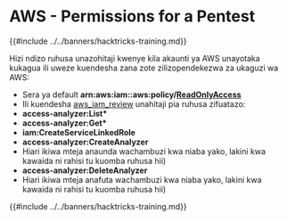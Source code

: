 # AWS - Permissions for a Pentest

{{#include ../../banners/hacktricks-training.md}}

Hizi ndizo ruhusa unazohitaji kwenye kila akaunti ya AWS unayotaka kukagua ili uweze kuendesha zana zote zilizopendekezwa za ukaguzi wa AWS:

- Sera ya default **arn:aws:iam::aws:policy/**[**ReadOnlyAccess**](https://us-east-1.console.aws.amazon.com/iam/home#/policies/arn:aws:iam::aws:policy/ReadOnlyAccess)
- Ili kuendesha [aws_iam_review](https://github.com/carlospolop/aws_iam_review) unahitaji pia ruhusa zifuatazo:
- **access-analyzer:List\***
- **access-analyzer:Get\***
- **iam:CreateServiceLinkedRole**
- **access-analyzer:CreateAnalyzer**
- Hiari ikiwa mteja anaunda wachambuzi kwa niaba yako, lakini kwa kawaida ni rahisi tu kuomba ruhusa hii)
- **access-analyzer:DeleteAnalyzer**
- Hiari ikiwa mteja anafuta wachambuzi kwa niaba yako, lakini kwa kawaida ni rahisi tu kuomba ruhusa hii)

{{#include ../../banners/hacktricks-training.md}}
